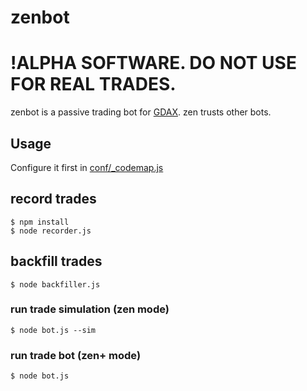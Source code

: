 # zenbot

# !ALPHA SOFTWARE. DO NOT USE FOR REAL TRADES.

zenbot is a passive trading bot for [GDAX](https://gdax.com/). zen trusts other bots.

## Usage

Configure it first in [conf/_codemap.js](https://github.com/carlos8f/zenbot/blob/master/conf/_codemap.js)

## record trades

```
$ npm install
$ node recorder.js
```

## backfill trades

```
$ node backfiller.js
```

### run trade simulation (zen mode)

```
$ node bot.js --sim
```

### run trade bot (zen+ mode)

```
$ node bot.js
```

